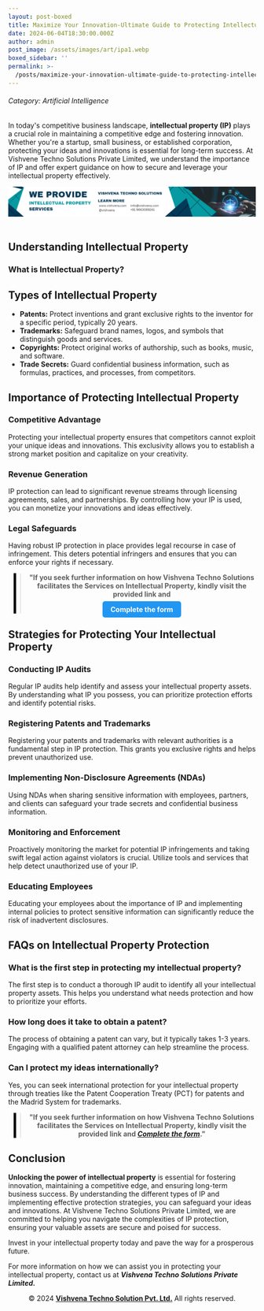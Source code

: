 ```yaml
---
layout: post-boxed
title: Maximize Your Innovation-Ultimate Guide to Protecting Intellectual Property
date: 2024-06-04T18:30:00.000Z
author: admin
post_image: /assets/images/art/ipa1.webp
boxed_sidebar: ''
permalink: >-
  /posts/maximize-your-innovation-ultimate-guide-to-protecting-intellectual-property
---
```


###### Category: Artificial Intelligence

<html lang="en">
<head>
    <meta charset="UTF-8">
    <meta name="viewport" content="width=device-width, initial-scale=1.0">
    <meta name="description" content="Discover effective strategies for safeguarding your ideas and innovations with intellectual property protection.">
    <title>Maximize Your Innovation-Ultimate Guide to Protecting Intellectual Property</title>
</head>
<body>

<p>In today's competitive business landscape, <b>intellectual property (IP)</b> plays a crucial role in maintaining a competitive edge and fostering innovation. Whether you're a startup, small business, or established corporation, protecting your ideas and innovations is essential for long-term success. At Vishvene Techno Solutions Private Limited, we understand the importance of IP and offer expert guidance on how to secure and leverage your intellectual property effectively.</p>

<!-- Image Banner Ad -->

<a href="/contact">
<img src="/assets/images/art/ip ads a.webp" alt="inlinead" style="max-width:100%; height:auto;">
</a>
<br><br>
<article>

<h2>Understanding Intellectual Property</h2>
<h3>What is Intellectual Property?</h3>

<h2>Types of Intellectual Property</h2>
<ul>
    <li><strong>Patents:</strong> Protect inventions and grant exclusive rights to the inventor for a specific period, typically 20 years.</li>
    <li><strong>Trademarks:</strong> Safeguard brand names, logos, and symbols that distinguish goods and services.</li>
	<li><strong>Copyrights:</strong> Protect original works of authorship, such as books, music, and software.</li>
	<li><strong>Trade Secrets:</strong> Guard confidential business information, such as formulas, practices, and processes, from competitors.</li>
</ul>

<h2>Importance of Protecting Intellectual Property</h2>
<h3>Competitive Advantage</h3>
<p>Protecting your intellectual property ensures that competitors cannot exploit your unique ideas and innovations. This exclusivity allows you to establish a strong market position and capitalize on your creativity.</p>

<h3>Revenue Generation</h3>
<p>IP protection can lead to significant revenue streams through licensing agreements, sales, and partnerships. By controlling how your IP is used, you can monetize your innovations and ideas effectively.</p>

<h3>Legal Safeguards</h3>
<p>Having robust IP protection in place provides legal recourse in case of infringement. This deters potential infringers and ensures that you can enforce your rights if necessary.</p>

<!-- Quote Ad with Button -->

<center>
<blockquote style="position:relative;">
<p><b style="font-size:1em;">"If you seek further information on how Vishvena Techno Solutions facilitates the Services on Intellectual Property, kindly visit the provided link and</b></p>
<div style="position:absolute; top:0; bottom:0; left:-15px; border-left:5px solid black;"></div>
<p><a href="/contact" style="background-color: #2196F3; color: white; padding: 8px 16px; text-decoration: none; border-radius: 5px; font-weight: bold;">Complete the form</a></p>
</blockquote>
</center>

<h2>Strategies for Protecting Your Intellectual Property</h2>
<h3>Conducting IP Audits</h3>
<p>Regular IP audits help identify and assess your intellectual property assets. By understanding what IP you possess, you can prioritize protection efforts and identify potential risks.</p>

<h3>Registering Patents and Trademarks</h3>
<p>Registering your patents and trademarks with relevant authorities is a fundamental step in IP protection. This grants you exclusive rights and helps prevent unauthorized use.</p>

<h3>Implementing Non-Disclosure Agreements (NDAs)</h3>
<p>Using NDAs when sharing sensitive information with employees, partners, and clients can safeguard your trade secrets and confidential business information.</p>

<h3>Monitoring and Enforcement</h3>
<p>Proactively monitoring the market for potential IP infringements and taking swift legal action against violators is crucial. Utilize tools and services that help detect unauthorized use of your IP.</p>

<h3>Educating Employees</h3>
<p>Educating your employees about the importance of IP and implementing internal policies to protect sensitive information can significantly reduce the risk of inadvertent disclosures.</p>

<h2>FAQs on Intellectual Property Protection</h2>
<h3>What is the first step in protecting my intellectual property?</h3>
<p>The first step is to conduct a thorough IP audit to identify all your intellectual property assets. This helps you understand what needs protection and how to prioritize your efforts.</p>

<h3>How long does it take to obtain a patent?</h3>
<p>The process of obtaining a patent can vary, but it typically takes 1-3 years. Engaging with a qualified patent attorney can help streamline the process.</p>

<h3>Can I protect my ideas internationally?</h3>
<p>Yes, you can seek international protection for your intellectual property through treaties like the Patent Cooperation Treaty (PCT) for patents and the Madrid System for trademarks.</p>

</article>

<!-- Quote Ad with link -->

<center>
<blockquote style="position:relative;">
<p><b style="font-size:1em;">"If you seek further information on how Vishvena Techno Solutions facilitates the Services on Intellectual Property, kindly visit the provided link and <a href="/contact"><i>Complete the form</i></a>."</b></p>
<div style="position:absolute; top:0; bottom:0; left:-15px; border-left:5px solid black;"></div>
</blockquote>
</center>

<h2>Conclusion</h2>
<p><b>Unlocking the power of intellectual property</b> is essential for fostering innovation, maintaining a competitive edge, and ensuring long-term business success. By understanding the different types of IP and implementing effective protection strategies, you can safeguard your ideas and innovations. At Vishvene Techno Solutions Private Limited, we are committed to helping you navigate the complexities of IP protection, ensuring your valuable assets are secure and poised for success.</p>

<p>Invest in your intellectual property today and pave the way for a prosperous future.</p>
<p>For more information on how we can assist you in protecting your intellectual property, contact us at <b><i>Vishvena Techno Solutions Private Limited.</i></b></p>

<footer>
    <center>
    <p>&copy; 2024 <a href="https://vishvena.com"><b>Vishvena Techno Solution Pvt. Ltd.</b></a> All rights reserved.</p>
    </center>
</footer>
</body>
</html>
